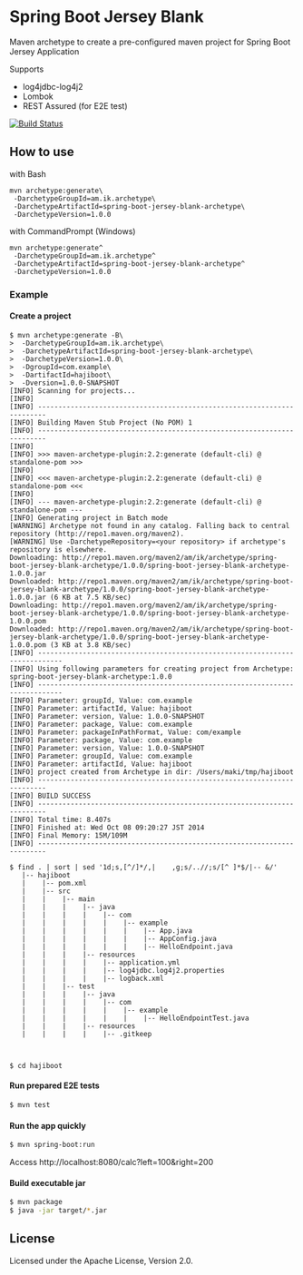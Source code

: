 # Spring Boot Jersey Blank

Maven archetype to create a pre-configured maven project for Spring Boot Jersey Application

Supports

* log4jdbc-log4j2
* Lombok
* REST Assured (for E2E test)

[![Build Status](https://travis-ci.org/making/spring-boot-jersey-blank.svg)](https://travis-ci.org/making/spring-boot-jersey-blank)

## How to use

with Bash

    mvn archetype:generate\
     -DarchetypeGroupId=am.ik.archetype\
     -DarchetypeArtifactId=spring-boot-jersey-blank-archetype\
     -DarchetypeVersion=1.0.0

with CommandPrompt (Windows)

    mvn archetype:generate^
     -DarchetypeGroupId=am.ik.archetype^
     -DarchetypeArtifactId=spring-boot-jersey-blank-archetype^
     -DarchetypeVersion=1.0.0

### Example

#### Create a project

```
$ mvn archetype:generate -B\
>  -DarchetypeGroupId=am.ik.archetype\
>  -DarchetypeArtifactId=spring-boot-jersey-blank-archetype\
>  -DarchetypeVersion=1.0.0\
>  -DgroupId=com.example\
>  -DartifactId=hajiboot\
>  -Dversion=1.0.0-SNAPSHOT
[INFO] Scanning for projects...
[INFO]
[INFO] ------------------------------------------------------------------------
[INFO] Building Maven Stub Project (No POM) 1
[INFO] ------------------------------------------------------------------------
[INFO]
[INFO] >>> maven-archetype-plugin:2.2:generate (default-cli) @ standalone-pom >>>
[INFO]
[INFO] <<< maven-archetype-plugin:2.2:generate (default-cli) @ standalone-pom <<<
[INFO]
[INFO] --- maven-archetype-plugin:2.2:generate (default-cli) @ standalone-pom ---
[INFO] Generating project in Batch mode
[WARNING] Archetype not found in any catalog. Falling back to central repository (http://repo1.maven.org/maven2).
[WARNING] Use -DarchetypeRepository=<your repository> if archetype's repository is elsewhere.
Downloading: http://repo1.maven.org/maven2/am/ik/archetype/spring-boot-jersey-blank-archetype/1.0.0/spring-boot-jersey-blank-archetype-1.0.0.jar
Downloaded: http://repo1.maven.org/maven2/am/ik/archetype/spring-boot-jersey-blank-archetype/1.0.0/spring-boot-jersey-blank-archetype-1.0.0.jar (6 KB at 7.5 KB/sec)
Downloading: http://repo1.maven.org/maven2/am/ik/archetype/spring-boot-jersey-blank-archetype/1.0.0/spring-boot-jersey-blank-archetype-1.0.0.pom
Downloaded: http://repo1.maven.org/maven2/am/ik/archetype/spring-boot-jersey-blank-archetype/1.0.0/spring-boot-jersey-blank-archetype-1.0.0.pom (3 KB at 3.8 KB/sec)
[INFO] ----------------------------------------------------------------------------
[INFO] Using following parameters for creating project from Archetype: spring-boot-jersey-blank-archetype:1.0.0
[INFO] ----------------------------------------------------------------------------
[INFO] Parameter: groupId, Value: com.example
[INFO] Parameter: artifactId, Value: hajiboot
[INFO] Parameter: version, Value: 1.0.0-SNAPSHOT
[INFO] Parameter: package, Value: com.example
[INFO] Parameter: packageInPathFormat, Value: com/example
[INFO] Parameter: package, Value: com.example
[INFO] Parameter: version, Value: 1.0.0-SNAPSHOT
[INFO] Parameter: groupId, Value: com.example
[INFO] Parameter: artifactId, Value: hajiboot
[INFO] project created from Archetype in dir: /Users/maki/tmp/hajiboot
[INFO] ------------------------------------------------------------------------
[INFO] BUILD SUCCESS
[INFO] ------------------------------------------------------------------------
[INFO] Total time: 8.407s
[INFO] Finished at: Wed Oct 08 09:20:27 JST 2014
[INFO] Final Memory: 15M/109M
[INFO] ------------------------------------------------------------------------

$ find . | sort | sed '1d;s,[^/]*/,|    ,g;s/..//;s/[^ ]*$/|-- &/'
   |-- hajiboot
   |    |-- pom.xml
   |    |-- src
   |    |    |-- main
   |    |    |    |-- java
   |    |    |    |    |-- com
   |    |    |    |    |    |-- example
   |    |    |    |    |    |    |-- App.java
   |    |    |    |    |    |    |-- AppConfig.java
   |    |    |    |    |    |    |-- HelloEndpoint.java
   |    |    |    |-- resources
   |    |    |    |    |-- application.yml
   |    |    |    |    |-- log4jdbc.log4j2.properties
   |    |    |    |    |-- logback.xml
   |    |    |-- test
   |    |    |    |-- java
   |    |    |    |    |-- com
   |    |    |    |    |    |-- example
   |    |    |    |    |    |    |-- HelloEndpointTest.java
   |    |    |    |-- resources
   |    |    |    |    |-- .gitkeep



$ cd hajiboot
```

#### Run prepared E2E tests

``` bash
$ mvn test
```

#### Run the app quickly

``` bash
$ mvn spring-boot:run
```

Access http://localhost:8080/calc?left=100&right=200

#### Build executable jar

``` bash
$ mvn package
$ java -jar target/*.jar
```

## License

Licensed under the Apache License, Version 2.0.
